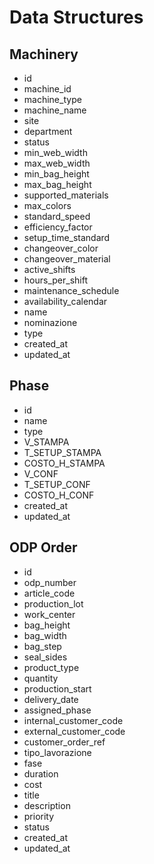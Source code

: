 # Data Structures

## Machinery
- id
- machine_id
- machine_type
- machine_name
- site
- department
- status
- min_web_width
- max_web_width
- min_bag_height
- max_bag_height
- supported_materials
- max_colors
- standard_speed
- efficiency_factor
- setup_time_standard
- changeover_color
- changeover_material
- active_shifts
- hours_per_shift
- maintenance_schedule
- availability_calendar
- name
- nominazione
- type
- created_at
- updated_at

## Phase
- id
- name
- type
- V_STAMPA
- T_SETUP_STAMPA
- COSTO_H_STAMPA
- V_CONF
- T_SETUP_CONF
- COSTO_H_CONF
- created_at
- updated_at

## ODP Order
- id
- odp_number
- article_code
- production_lot
- work_center
- bag_height
- bag_width
- bag_step
- seal_sides
- product_type
- quantity
- production_start
- delivery_date
- assigned_phase
- internal_customer_code
- external_customer_code
- customer_order_ref
- tipo_lavorazione
- fase
- duration
- cost
- title
- description
- priority
- status
- created_at
- updated_at

